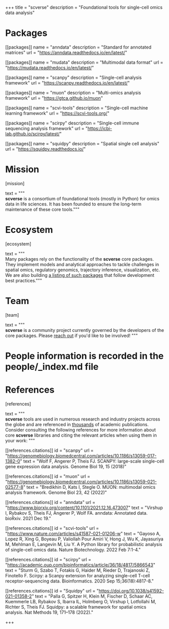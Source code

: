 +++
title = "scverse"
description = "Foundational tools for single-cell omics data analysis"

# Packages

[[packages]]
	name = "anndata"
	description = "Standard for annotated matrices"
	url = "https://anndata.readthedocs.io/en/latest/"

[[packages]]
	name = "mudata"
	description = "Multimodal data format"
	url = "https://mudata.readthedocs.io/en/latest/"

[[packages]]
	name = "scanpy"
	description = "Single-cell analysis framework"
	url = "https://scanpy.readthedocs.io/en/latest/"

[[packages]]
	name = "muon"
	description = "Multi-omics analysis framework"
	url = "https://gtca.github.io/muon"

[[packages]]
	name = "scvi-tools"
	description = "Single-cell machine learning framework"
	url = "https://scvi-tools.org/"

[[packages]]
	name = "scirpy"
	description = "Single-cell immune sequencing analysis framework"
	url = "https://icbi-lab.github.io/scirpy/latest/"

[[packages]]
	name = "squidpy"
	description = "Spatial single cell analysis"
	url = "https://squidpy.readthedocs.io/"

# Mission

[mission]

text = """\
**scverse** is a consortium of foundational tools (mostly in Python) for omics data in life sciences. It has been founded to ensure the long-term maintenance of these core tools."""

# Ecosystem

[ecosystem]

text = """\
Many packages rely on the functionality of the **scverse** core packages. They implement models and analytical approaches to tackle challenges in spatial omics, regulatory genomics, trajectory inference, visualization, etc. We are also building [a listing of such packages](/packages#ecosystem) that follow development best practices."""

# Team

[team]

text = """\
**scverse** is a community project currently governed by the developers of the core packages. Please [reach out](/join) if you'd like to be involved!
"""

# People information is recorded in the people/_index.md file


# References
[references]

text = """\
**scverse** tools are used in numerous research and industry projects across the globe and are referenced in [thousands](https://scholar.google.ru/scholar?cites=14568046068402025757) of academic publications. Consider consulting the following references for more information about core **scverse** libraries and citing the relevant articles when using them in your work:
"""

[[references.citations]]
	id = "scanpy"
	url = "https://genomebiology.biomedcentral.com/articles/10.1186/s13059-017-1382-0"
	text = "Wolf F, Angerer P, Theis FJ. SCANPY: large-scale single-cell gene expression data analysis. Genome Biol 19, 15 (2018)"

[[references.citations]]
    id = "muon"
    url = "https://genomebiology.biomedcentral.com/articles/10.1186/s13059-021-02577-8"
    text = "Bredikhin D, Kats I, Stegle O. MUON: multimodal omics analysis framework. Genome Biol 23, 42 (2022)"

[[references.citations]]
    id = "anndata"
    url = "https://www.biorxiv.org/content/10.1101/2021.12.16.473007"
    text = "Virshup I, Rybakov S, Theis FJ, Angerer P, Wolf FA. anndata: Annotated data. bioRxiv. 2021 Dec 19."

[[references.citations]]
    id = "scvi-tools"
    url = "https://www.nature.com/articles/s41587-021-01206-w"
    text = "Gayoso A, Lopez R, Xing G, Boyeau P, Valiollah Pour Amiri V, Hong J, Wu K, Jayasuriya M, Mehlman E, Langevin M, Liu Y. A Python library for probabilistic analysis of single-cell omics data. Nature Biotechnology. 2022 Feb 7:1-4."

[[references.citations]]
    id = "scirpy"
    url = "https://academic.oup.com/bioinformatics/article/36/18/4817/5866543"
    text = "Sturm G, Szabo T, Fotakis G, Haider M, Rieder D, Trajanoski Z, Finotello F. Scirpy: a Scanpy extension for analyzing single-cell T-cell receptor-sequencing data. Bioinformatics. 2020 Sep 15;36(18):4817-8."

[[references.citations]]
    id = "Squidpy"
    url = "https://doi.org/10.1038/s41592-021-01358-2"
    text = "Palla G, Spitzer H, Klein M, Fischer D, Schaar AC, Kuemmerle LB, Rybakov S, Ibarra IL, Holmberg O, Virshup I, Lotfollahi M, Richter S, Theis FJ. Squidpy: a scalable framework for spatial omics analysis. Nat Methods 19, 171–178 (2022)."

+++
